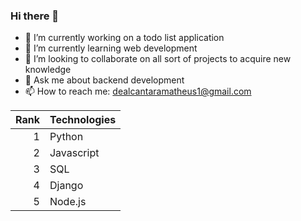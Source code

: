### Hi there 👋
- 🔭 I’m currently working on a todo list application
- 🌱 I’m currently learning web development 
- 👯 I’m looking to collaborate on all sort of projects to acquire new knowledge 
- 💬 Ask me about backend development
- 📫 How to reach me: dealcantaramatheus1@gmail.com

| Rank | Technologies |
|-----:|---------------|
|     1| Python              |
|     2| Javascript              |
|     3| SQL              |
|     4| Django              |
|     5| Node.js              |



<!--
**thecobsb/thecobsb** is a ✨ _special_ ✨ repository because its `README.md` (this file) appears on your GitHub profile.

Here are some ideas to get you started:

- 🔭 I’m currently working on ...
- 🌱 I’m currently learning ...
- 👯 I’m looking to collaborate on ...
- 🤔 I’m looking for help with ...
- 💬 Ask me about ...
- 📫 How to reach me: ...
- 😄 Pronouns: ...
- ⚡ Fun fact: ...
-->
